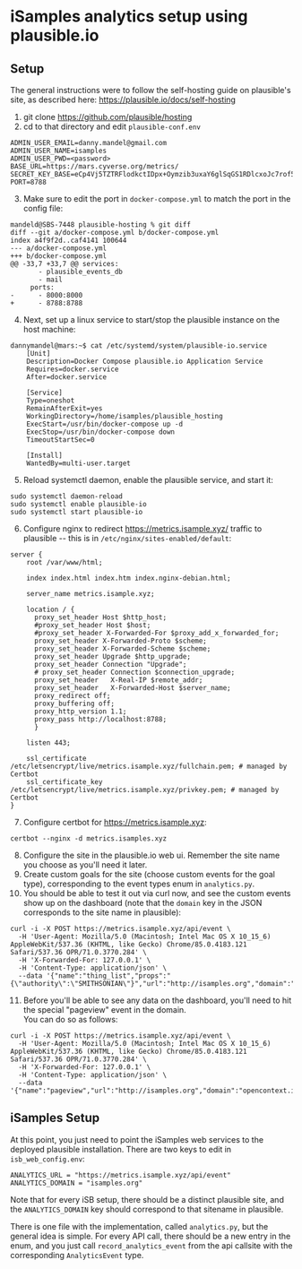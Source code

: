 # iSamples analytics setup using plausible.io

## Setup
The general instructions were to follow the self-hosting guide on plausible's site, as described here: https://plausible.io/docs/self-hosting

1. git clone https://github.com/plausible/hosting
2. cd to that directory and edit `plausible-conf.env`
```
ADMIN_USER_EMAIL=danny.mandel@gmail.com
ADMIN_USER_NAME=isamples
ADMIN_USER_PWD=<password>
BASE_URL=https://mars.cyverse.org/metrics/
SECRET_KEY_BASE=eCp4Vj5TZTRFlodkctIDpx+Oymzib3uxaY6glSqGS1RDlcxoJc7rof5l2M5zxqPPJRvsLx9efjt9f4ZxDYAoTQ==
PORT=8788
```
3. Make sure to edit the port in `docker-compose.yml` to match the port in the config file:
```
mandeld@SBS-7448 plausible-hosting % git diff
diff --git a/docker-compose.yml b/docker-compose.yml
index a4f9f2d..caf4141 100644
--- a/docker-compose.yml
+++ b/docker-compose.yml
@@ -33,7 +33,7 @@ services:
       - plausible_events_db
       - mail
     ports:
-      - 8000:8000
+      - 8788:8788
```
4. Next, set up a linux service to start/stop the plausible instance on the host machine:
```
dannymandel@mars:~$ cat /etc/systemd/system/plausible-io.service 
    [Unit]
    Description=Docker Compose plausible.io Application Service
    Requires=docker.service
    After=docker.service

    [Service]
    Type=oneshot
    RemainAfterExit=yes
    WorkingDirectory=/home/isamples/plausible_hosting
    ExecStart=/usr/bin/docker-compose up -d
    ExecStop=/usr/bin/docker-compose down 
    TimeoutStartSec=0

    [Install]
    WantedBy=multi-user.target  
```
5. Reload systemctl daemon, enable the plausible service, and start it:
```
sudo systemctl daemon-reload
sudo systemctl enable plausible-io
sudo systemctl start plausible-io
```
6. Configure nginx to redirect https://metrics.isample.xyz/ traffic to plausible -- this is in `/etc/nginx/sites-enabled/default`:
```
server {
	root /var/www/html;

	index index.html index.htm index.nginx-debian.html;

	server_name metrics.isample.xyz;	

    location / {
      proxy_set_header Host $http_host;
      #proxy_set_header Host $host;
      #proxy_set_header X-Forwarded-For $proxy_add_x_forwarded_for;
      proxy_set_header X-Forwarded-Proto $scheme;
      proxy_set_header X-Forwarded-Scheme $scheme;
      proxy_set_header Upgrade $http_upgrade;
      proxy_set_header Connection "Upgrade";
      # proxy_set_header Connection $connection_upgrade;
      proxy_set_header   X-Real-IP $remote_addr;
      proxy_set_header   X-Forwarded-Host $server_name;
      proxy_redirect off;
      proxy_buffering off;
      proxy_http_version 1.1;
      proxy_pass http://localhost:8788;
      }

	listen 443;

    ssl_certificate /etc/letsencrypt/live/metrics.isample.xyz/fullchain.pem; # managed by Certbot
    ssl_certificate_key /etc/letsencrypt/live/metrics.isample.xyz/privkey.pem; # managed by Certbot
}
```
7. Configure certbot for https://metrics.isample.xyz:
```
certbot --nginx -d metrics.isamples.xyz
```
8. Configure the site in the plausible.io web ui.  Remember the site name you choose as you'll need it later.
9. Create custom goals for the site (choose custom events for the goal type), corresponding to the event types enum in
`analytics.py`.
10. You should be able to test it out via curl now, and see the custom events show up on the dashboard (note that the `domain` key in the JSON corresponds to the site name in plausible):
```
curl -i -X POST https://metrics.isample.xyz/api/event \
  -H 'User-Agent: Mozilla/5.0 (Macintosh; Intel Mac OS X 10_15_6) AppleWebKit/537.36 (KHTML, like Gecko) Chrome/85.0.4183.121 Safari/537.36 OPR/71.0.3770.284' \
  -H 'X-Forwarded-For: 127.0.0.1' \
  -H 'Content-Type: application/json' \
  --data '{"name":"thing_list","props":"{\"authority\":\"SMITHSONIAN\"}","url":"http://isamples.org","domain":"isamples.org"}'
```
11. Before you'll be able to see any data on the dashboard, you'll need to hit the special "pageview" event in the domain.  
    You can do so as follows:
```
curl -i -X POST https://metrics.isample.xyz/api/event \
  -H 'User-Agent: Mozilla/5.0 (Macintosh; Intel Mac OS X 10_15_6) AppleWebKit/537.36 (KHTML, like Gecko) Chrome/85.0.4183.121 Safari/537.36 OPR/71.0.3770.284' \
  -H 'X-Forwarded-For: 127.0.0.1' \
  -H 'Content-Type: application/json' \
  --data '{"name":"pageview","url":"http://isamples.org","domain":"opencontext.isamples.org"}'
```
## iSamples Setup
At this point, you just need to point the iSamples web services to the deployed plausible installation.  There are two 
keys to edit in `isb_web_config.env`:
```
ANALYTICS_URL = "https://metrics.isample.xyz/api/event"
ANALYTICS_DOMAIN = "isamples.org"
```
Note that for every iSB setup, there should be a distinct plausible site, and the `ANALYTICS_DOMAIN` key should 
correspond to that sitename in plausible.

There is one file with the implementation, called `analytics.py`, but the general idea is simple.  For every API call, 
there should be a new entry in the enum, and you just call `record_analytics_event` from the api callsite with the 
corresponding `AnalyticsEvent` type.